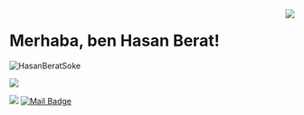 <img align='right' src="https://github-readme-stats.vercel.app/api?username=cobanov&show_icons=true">

# Merhaba, ben Hasan Berat! 
<p align="left"> <img src="https://komarev.com/ghpvc/?username=HasanBeratSoke" alt="HasanBeratSoke" /> </p>

[![](https://img.shields.io/github/followers/cobanov?style=social)](https://www.github.com/HasanBeratSoke)


[![](https://img.shields.io/badge/linkedin-%230077B5.svg?&style=for-the-badge&logo=linkedin&logoColor=white)](www.linkedin.com/in/hasan-berat-söke-0b707a210/)
[![Mail Badge](https://img.shields.io/badge/mertcobanov@gmail.com-c14438?style=for-the-badge&logo=Gmail&logoColor=white&link=mailto:hasanberatsoke@hotmail.com)](mailto:hasanberatsoke@hotmail.com)
